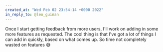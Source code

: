```yaml
---
created_at: "Wed Feb 02 23:54:14 +0000 2022"
in_reply_to: @leo_guinan
---
```


Once I start getting feedback from more users, I'll work on adding in some more features as requested. The cool thing is that I've got a lot of things I can add in quickly, based on what comes up. So time not completely wasted on features 😅